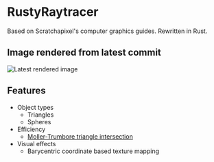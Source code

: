 # RustyRaytracer
Based on Scratchapixel's computer graphics guides. Rewritten in Rust.


## Image rendered from latest commit
![Latest rendered image](render.ppm)

## Features
* Object types
  * Triangles
  * Spheres
* Efficiency
  * [Moller-Trumbore triangle intersection](https://www.scratchapixel.com/lessons/3d-basic-rendering/ray-tracing-rendering-a-triangle/moller-trumbore-ray-triangle-intersection)
* Visual effects
  * Barycentric coordinate based texture mapping
  
